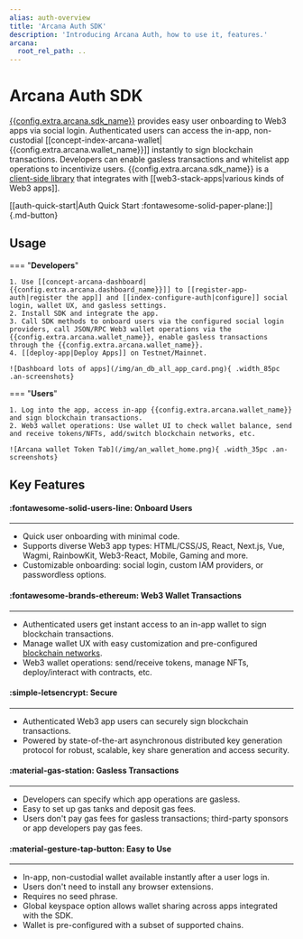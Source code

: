 ```yaml
---
alias: auth-overview
title: 'Arcana Auth SDK'
description: 'Introducing Arcana Auth, how to use it, features.'
arcana:
  root_rel_path: ..
---
```


# Arcana Auth SDK

[{{config.extra.arcana.sdk_name}}]({{page.meta.arcana.root_rel_path}}/concepts/authsdk.md) provides easy user onboarding to Web3 apps via social login. Authenticated users can access the in-app, non-custodial [[concept-index-arcana-wallet|{{config.extra.arcana.wallet_name}}]] instantly to sign blockchain transactions. Developers can enable gasless transactions and whitelist app operations to incentivize users. {{config.extra.arcana.sdk_name}} is a [client-side library](https://www.npmjs.com/package/@arcana/auth) that integrates with [[web3-stack-apps|various kinds of Web3 apps]].

[[auth-quick-start|Auth Quick Start :fontawesome-solid-paper-plane:]]{.md-button}

## Usage

=== "**Developers**"
  
    1. Use [[concept-arcana-dashboard|{{config.extra.arcana.dashboard_name}}]] to [[register-app-auth|register the app]] and [[index-configure-auth|configure]] social login, wallet UX, and gasless settings.
    2. Install SDK and integrate the app.
    3. Call SDK methods to onboard users via the configured social login providers, call JSON/RPC Web3 wallet operations via the {{config.extra.arcana.wallet_name}}, enable gasless transactions through the {{config.extra.arcana.wallet_name}}.
    4. [[deploy-app|Deploy Apps]] on Testnet/Mainnet.

    ![Dashboard lots of apps](/img/an_db_all_app_card.png){ .width_85pc .an-screenshots}

=== "**Users**"

    1. Log into the app, access in-app {{config.extra.arcana.wallet_name}} and sign blockchain transactions.
    2. Web3 wallet operations: Use wallet UI to check wallet balance, send and receive tokens/NFTs, add/switch blockchain networks, etc.

    ![Arcana wallet Token Tab](/img/an_wallet_home.png){ .width_35pc .an-screenshots}

## Key Features

<div class="grid card_container" markdown>
  <div class="card" markdown><h4><b>:fontawesome-solid-users-line: Onboard Users</b></h4><hr><p ><ul><li>Quick user onboarding with minimal code.</li><li>Supports diverse Web3 app types: HTML/CSS/JS, React, Next.js, Vue, Wagmi, RainbowKit, Web3-React, Mobile, Gaming and more.</li><li>Customizable onboarding: social login, custom IAM providers, or passwordless options.</li></ul></p></div>
  <div class="card" markdown><h4><b>:fontawesome-brands-ethereum: Web3 Wallet Transactions</b></h4><hr><p><ul><li>Authenticated users get instant access to an in-app wallet to sign blockchain transactions.</li><li>Manage wallet UX with easy customization and pre-configured <a href="{{page.meta.arcana.root_rel_path}}/web3-stack/chains.html">blockchain networks</a>.</li><li>Web3 wallet operations: send/receive tokens, manage NFTs, deploy/interact with contracts, etc.</li></ul></p></div>
  <div class="card" markdown><h4><b>:simple-letsencrypt: Secure</b></h4><hr><p><ul><li>Authenticated Web3 app users can securely sign blockchain transactions.</li><li>Powered by state-of-the-art asynchronous distributed key generation protocol for robust, scalable, key share generation and access security.</li></ul></p></div>
  <div class="card" markdown><h4><b>:material-gas-station: Gasless Transactions</b></h4><hr><p><ul><li>Developers can specify which app operations are gasless.</li><li>Easy to set up gas tanks and deposit gas fees.</li><li>Users don't pay gas fees for gasless transactions; third-party sponsors or app developers pay gas fees.</li></ul></p></div>
  <div class="card" markdown><h4><b>:material-gesture-tap-button: Easy to Use</b></h4><hr><p><ul><li>In-app, non-custodial wallet available instantly after a user logs in.</li><li>Users don't need to install any browser extensions.<li>Requires no seed phrase.</li><li>Global keyspace option allows wallet sharing across apps integrated with the SDK.</li><li>Wallet is pre-configured with a subset of supported chains.</li></ul></p></div>
</div>

<!--

[[quick-start|Let's begin! ++enter++]]{ .md-button .md-button--primary}

Git: {{ git.short_commit}}

-->
